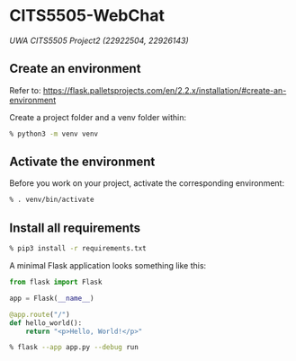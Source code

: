 # CITS5505-WebChat

_UWA CITS5505 Project2 (22922504, 22926143)_

## Create an environment

Refer to: https://flask.palletsprojects.com/en/2.2.x/installation/#create-an-environment

Create a project folder and a venv folder within:

```bash
% python3 -m venv venv
```

## Activate the environment

Before you work on your project, activate the corresponding environment:

```bash
% . venv/bin/activate
```

## Install all requirements

```bash
% pip3 install -r requirements.txt
```

A minimal Flask application looks something like this:

```python
from flask import Flask

app = Flask(__name__)

@app.route("/")
def hello_world():
    return "<p>Hello, World!</p>"
```

```bash
% flask --app app.py --debug run
```
